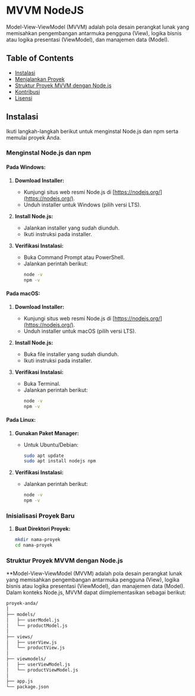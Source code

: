 # MVVM NodeJS

Model-View-ViewModel (MVVM) adalah pola desain perangkat lunak yang memisahkan pengembangan antarmuka pengguna (View), logika bisnis atau logika presentasi (ViewModel), dan manajemen data (Model).

## Table of Contents

- [Instalasi](#instalasi)
- [Menjalankan Proyek](#menjalankan-proyek)
- [Struktur Proyek MVVM dengan Node.js](#struktur-proyek-mvvm-dengan-nodejs)
- [Kontribusi](#kontribusi)
- [Lisensi](#lisensi)

## Instalasi

Ikuti langkah-langkah berikut untuk menginstal Node.js dan npm serta memulai proyek Anda.

### Menginstal Node.js dan npm

#### Pada Windows:

1. **Download Installer:**
   - Kunjungi situs web resmi Node.js di [https://nodejs.org/](https://nodejs.org/).
   - Unduh installer untuk Windows (pilih versi LTS).

2. **Install Node.js:**
   - Jalankan installer yang sudah diunduh.
   - Ikuti instruksi pada installer.

3. **Verifikasi Instalasi:**
   - Buka Command Prompt atau PowerShell.
   - Jalankan perintah berikut:
     ```sh
     node -v
     npm -v
     ```

#### Pada macOS:

1. **Download Installer:**
   - Kunjungi situs web resmi Node.js di [https://nodejs.org/](https://nodejs.org/).
   - Unduh installer untuk macOS (pilih versi LTS).

2. **Install Node.js:**
   - Buka file installer yang sudah diunduh.
   - Ikuti instruksi pada installer.

3. **Verifikasi Instalasi:**
   - Buka Terminal.
   - Jalankan perintah berikut:
     ```sh
     node -v
     npm -v
     ```

#### Pada Linux:

1. **Gunakan Paket Manager:**
   - Untuk Ubuntu/Debian:
     ```sh
     sudo apt update
     sudo apt install nodejs npm
     ```

2. **Verifikasi Instalasi:**
   - Jalankan perintah berikut:
     ```sh
     node -v
     npm -v
     ```

### Inisialisasi Proyek Baru

1. **Buat Direktori Proyek:**
   ```sh
   mkdir nama-proyek
   cd nama-proyek

### Struktur Proyek MVVM dengan Node.js
**Model-View-ViewModel (MVVM) adalah pola desain perangkat lunak yang memisahkan pengembangan antarmuka pengguna (View), logika bisnis atau logika presentasi (ViewModel), dan manajemen data (Model). Dalam konteks Node.js, MVVM dapat diimplementasikan sebagai berikut:

```sh
proyek-anda/
│
├── models/
│   ├── userModel.js
│   └── productModel.js
│
├── views/
│   ├── userView.js
│   └── productView.js
│
├── viewmodels/
│   ├── userViewModel.js
│   └── productViewModel.js
│
├── app.js
└── package.json
```

